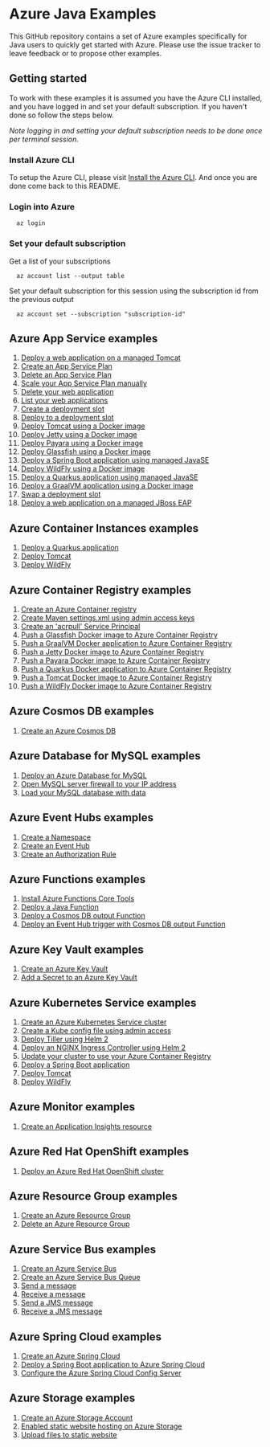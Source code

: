 
# Azure Java Examples

This GitHub repository contains a set of Azure examples specifically for Java 
users to quickly get started with Azure. Please use the issue tracker to leave
feedback or to propose other examples.

## Getting started

To work with these examples it is assumed you have the Azure CLI installed, and
you have logged in and set your default subscription. If you haven't done so
follow the steps below.

_Note logging in and setting your default subscription needs to be done once per
 terminal session._

### Install Azure CLI

To setup the Azure CLI, please visit [Install the Azure CLI](https://docs.microsoft.com/en-us/cli/azure/install-azure-cli). And once you are done come back to this README.

### Login into Azure

<!-- workflow.skip() -->
````shell
  az login
````

### Set your default subscription

Get a list of your subscriptions

<!-- workflow.skip() -->
````shell
  az account list --output table
````

Set your default subscription for this session using the subscription id from the previous output

<!-- workflow.skip() -->
````shell
  az account set --subscription "subscription-id"
````

<!-- workflow.run() 
exit 0
  -->

## Azure App Service examples

1. [Deploy a web application on a managed Tomcat](appservice/tomcat-helloworld/)
1. [Create an App Service Plan](appservice/create-plan/)
1. [Delete an App Service Plan](appservice/delete-plan/)
1. [Scale your App Service Plan manually](appservice/scale-manually/)
1. [Delete your web application](appservice/delete-webapp/)
1. [List your web applications](appservice/list-webapp/)
1. [Create a deployment slot](appservice/create-a-deployment-slot/)
1. [Deploy to a deployment slot](appservice/deploy-to-deployment-slot/)
1. [Deploy Tomcat using a Docker image](appservice/docker-tomcat/)
1. [Deploy Jetty using a Docker image](appservice/docker-jetty/)
1. [Deploy Payara using a Docker image](appservice/docker-payara/)
1. [Deploy Glassfish using a Docker image](appservice/docker-glassfish/)
1. [Deploy a Spring Boot application using managed JavaSE](appservice/javase-springboot/)
1. [Deploy WildFly using a Docker image](appservice/docker-wildfly/)
1. [Deploy a Quarkus application using managed JavaSE](appservice/javase-quarkus/)
1. [Deploy a GraalVM application using a Docker image](appservice/docker-graalvm/)
1. [Swap a deployment slot](appservice/swap-deployment-slot/)
1. [Deploy a web application on a managed JBoss EAP](appservice/jboss-eap-helloworld/)

## Azure Container Instances examples

1. [Deploy a Quarkus application](aci/quarkus/)
1. [Deploy Tomcat](aci/tomcat/)
1. [Deploy WildFly](aci/wildfly/)

## Azure Container Registry examples

1. [Create an Azure Container registry](acr/create/)
1. [Create Maven settings.xml using admin access keys](acr/create-settings-xml/)
1. [Create an 'acrpull' Service Principal](acr/create-acrpull-service-principal/)
1. [Push a Glassfish Docker image to Azure Container Registry](acr/glassfish/)
1. [Push a GraalVM Docker application to Azure Container Registry](acr/graalvm/)
1. [Push a Jetty Docker image to Azure Container Registry](acr/jetty/)
1. [Push a Payara Docker image to Azure Container Registry](acr/payara/)
1. [Push a Quarkus Docker application to Azure Container Registry](acr/quarkus/)
1. [Push a Tomcat Docker image to Azure Container Registry](acr/tomcat/)
1. [Push a WildFly Docker image to Azure Container Registry](acr/wildfly/)

## Azure Cosmos DB examples

1. [Create an Azure Cosmos DB](cosmosdb/create/)

## Azure Database for MySQL examples

1. [Deploy an Azure Database for MySQL](mysql/create/)
1. [Open MySQL server firewall to your IP address](mysql/open-firewall-to-your-ip/)
1. [Load your MySQL database with data](mysql/load-your-mysql-database-with-data/)

## Azure Event Hubs examples

1. [Create a Namespace](eventhubs/create-namespace/)
1. [Create an Event Hub](eventhubs/create/)
1. [Create an Authorization Rule](eventhubs/create-authorization-rule/)

## Azure Functions examples

1. [Install Azure Functions Core Tools](functions/install-tools/)
1. [Deploy a Java Function](functions/java/)
1. [Deploy a Cosmos DB output Function](functions/cosmosdb-output/)
1. [Deploy an Event Hub trigger with Cosmos DB output Function](functions/event-hub-trigger-cosmosdb-output/)

## Azure Key Vault examples

1. [Create an Azure Key Vault](keyvault/create/)
1. [Add a Secret to an Azure Key Vault](keyvault/add-secret/)

## Azure Kubernetes Service examples

1. [Create an Azure Kubernetes Service cluster](aks/create/)
1. [Create a Kube config file using admin access](aks/create-kube-config/)
1. [Deploy Tiller using Helm 2](aks/deploy-tiller/)
1. [Deploy an NGINX Ingress Controller using Helm 2](aks/deploy-nginx-ingress-controller/)
1. [Update your cluster to use your Azure Container Registry](aks/use-your-acr/)
1. [Deploy a Spring Boot application](aks/springboot/)
1. [Deploy Tomcat](aks/tomcat/)
1. [Deploy WildFly](aks/wildfly/)

## Azure Monitor examples

1. [Create an Application Insights resource](monitor/create-app-insights/)

## Azure Red Hat OpenShift examples

1. [Deploy an Azure Red Hat OpenShift cluster](aro/create/)

## Azure Resource Group examples

1. [Create an Azure Resource Group](group/create/)
1. [Delete an Azure Resource Group](group/delete/)

## Azure Service Bus examples

1. [Create an Azure Service Bus](servicebus/create/)
1. [Create an Azure Service Bus Queue](servicebus/create-queue/)
1. [Send a message](servicebus/send-message/)
1. [Receive a message](servicebus/receive-message/)
1. [Send a JMS message](servicebus/send-jms-message/)
1. [Receive a JMS message](servicebus/receive-jms-message/)

## Azure Spring Cloud examples

1. [Create an Azure Spring Cloud](spring-cloud/create/)
1. [Deploy a Spring Boot application to Azure Spring Cloud](spring-cloud/helloworld/)
1. [Configure the Azure Spring Cloud Config Server](spring-cloud/config-server/)

## Azure Storage examples

1. [Create an Azure Storage Account](storage/create/)
1. [Enabled static website hosting on Azure Storage](storage/enable-static-website-hosting/)
1. [Upload files to static website](storage/blob/upload-files-to-static-website/)
